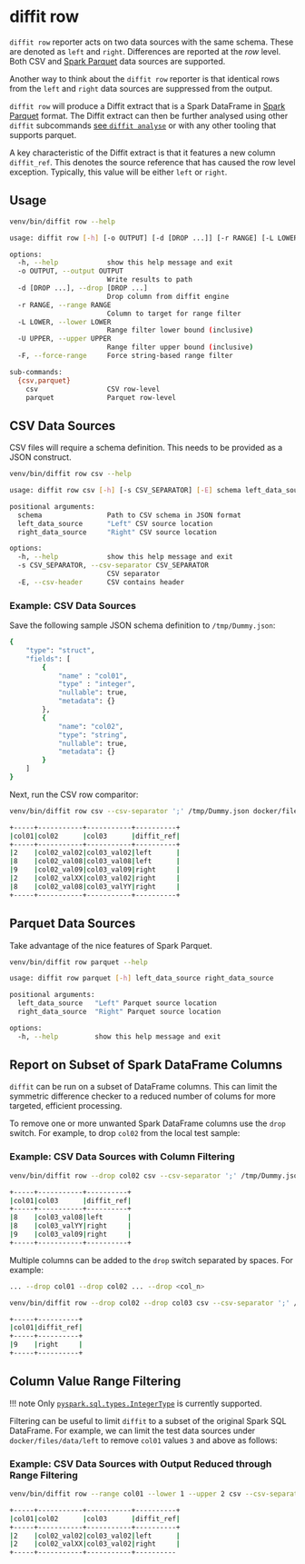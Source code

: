 # diffit row

`diffit row` reporter acts on two data sources with the same schema. These are denoted as `left`
and `right`. Differences are reported at the _row_ level. Both CSV and
[Spark Parquet](https://spark.apache.org/docs/latest/sql-data-sources-parquet.html) data sources are supported. 

Another way to think about the `diffit row` reporter is that identical rows from the `left` and `right` data sources
are suppressed from the output.

`diffit row` will produce a Diffit extract that is a Spark DataFrame in
[Spark Parquet](https://spark.apache.org/docs/latest/sql-data-sources-parquet.html) format. The Diffit
extract can then be further analysed using other `diffit` subcommands
[see `diffit analyse`](../diffit/analyse.md) or with any other tooling that supports parquet.

A key characteristic of the Diffit extract is that it features a new column `diffit_ref`. This denotes
the source reference that has caused the row level exception. Typically, this value will be either `left` or `right`.

## Usage
``` sh title="diffit row help"
venv/bin/diffit row --help
```

``` sh
usage: diffit row [-h] [-o OUTPUT] [-d [DROP ...]] [-r RANGE] [-L LOWER] [-U UPPER] [-F] {csv,parquet} ...

options:
  -h, --help            show this help message and exit
  -o OUTPUT, --output OUTPUT
                        Write results to path
  -d [DROP ...], --drop [DROP ...]
                        Drop column from diffit engine
  -r RANGE, --range RANGE
                        Column to target for range filter
  -L LOWER, --lower LOWER
                        Range filter lower bound (inclusive)
  -U UPPER, --upper UPPER
                        Range filter upper bound (inclusive)
  -F, --force-range     Force string-based range filter

sub-commands:
  {csv,parquet}
    csv                 CSV row-level
    parquet             Parquet row-level
```

## CSV Data Sources
CSV files will require a schema definition. This needs to be provided as a JSON construct.

``` sh title="diffit row csv help"
venv/bin/diffit row csv --help
```

``` sh
usage: diffit row csv [-h] [-s CSV_SEPARATOR] [-E] schema left_data_source right_data_source

positional arguments:
  schema                Path to CSV schema in JSON format
  left_data_source      "Left" CSV source location
  right_data_source     "Right" CSV source location

options:
  -h, --help            show this help message and exit
  -s CSV_SEPARATOR, --csv-separator CSV_SEPARATOR
                        CSV separator
  -E, --csv-header      CSV contains header
```

### Example: CSV Data Sources
Save the following sample JSON schema definition to `/tmp/Dummy.json`:
``` sh title="Example CSV JSON Schema"
{
    "type": "struct",
    "fields": [
        {
            "name" : "col01",
            "type" : "integer",
            "nullable": true,
            "metadata": {}
        },
        {
            "name": "col02",
            "type": "string",
            "nullable": true,
            "metadata": {}
        }
    ]
}
```

Next, run the CSV row comparitor:
``` sh title="diffit row csv command"
venv/bin/diffit row csv --csv-separator ';' /tmp/Dummy.json docker/files/data/left docker/files/data/right
```

``` sh title="diffit row csv example output"
+-----+-----------+-----------+----------+
|col01|col02      |col03      |diffit_ref|
+-----+-----------+-----------+----------+
|2    |col02_val02|col03_val02|left      |
|8    |col02_val08|col03_val08|left      |
|9    |col02_val09|col03_val09|right     |
|2    |col02_valXX|col03_val02|right     |
|8    |col02_val08|col03_valYY|right     |
+-----+-----------+-----------+----------+
```

## Parquet Data Sources
Take advantage of the nice features of Spark Parquet.
``` sh title="diffit row parquet help"
venv/bin/diffit row parquet --help
```

``` sh 
usage: diffit row parquet [-h] left_data_source right_data_source

positional arguments:
  left_data_source   "Left" Parquet source location
  right_data_source  "Right" Parquet source location

options:
  -h, --help         show this help message and exit
```

## Report on Subset of Spark DataFrame Columns
`diffit` can be run on a subset of DataFrame columns. This can limit the symmetric difference checker
to a reduced number of colums for more targeted, efficient processing.

To remove one or more unwanted Spark DataFrame columns use the `drop` switch. For example,
to drop `col02` from the local test sample:
 
### Example: CSV Data Sources with Column Filtering
``` sh title="diffit row csv dropping a column from the symmetric differential engine"
venv/bin/diffit row --drop col02 csv --csv-separator ';' /tmp/Dummy.json docker/files/data/left docker/files/data/right
```

``` sh title="Result"
+-----+-----------+----------+
|col01|col03      |diffit_ref|
+-----+-----------+----------+
|8    |col03_val08|left      |
|8    |col03_valYY|right     |
|9    |col03_val09|right     |
+-----+-----------+----------+
```

Multiple columns can be added to the `drop` switch separated by spaces. For example:
``` sh
... --drop col01 --drop col02 ... --drop <col_n> 
```

``` sh title="Dropping multiple columns from symmetric differential engine"
venv/bin/diffit row --drop col02 --drop col03 csv --csv-separator ';' /tmp/Dummy.json docker/files/data/left docker/files/data/right
```

``` sh title="Result"
+-----+----------+
|col01|diffit_ref|
+-----+----------+
|9    |right     |
+-----+----------+
```

## Column Value Range Filtering
!!! note
    Only [`pyspark.sql.types.IntegerType`](https://spark.apache.org/docs/3.1.1/api/python/reference/api/pyspark.sql.types.IntegerType.html) is currently supported.

Filtering can be useful to limit `diffit` to a subset of the original Spark SQL DataFrame. For example,
we can limit the test data sources under `docker/files/data/left` to remove `col01` values `3` and above as follows:

### Example: CSV Data Sources with Output Reduced through Range Filtering
``` sh title="Column range filtering"
venv/bin/diffit row --range col01 --lower 1 --upper 2 csv --csv-separator ';' /tmp/Dummy.json docker/files/data/left docker/files/data/right
```

``` sh title="Result"
+-----+-----------+-----------+----------+
|col01|col02      |col03      |diffit_ref|
+-----+-----------+-----------+----------+
|2    |col02_val02|col03_val02|left      |
|2    |col02_valXX|col03_val02|right     |
+-----+-----------+-----------+----------
```
